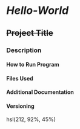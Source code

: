 # **_Hello-World_**
## ~~Project Title~~
### Description
#### How to Run Program
#### Files Used
#### Additional Documentation
#### Versioning
hsl(212, 92%, 45%)
